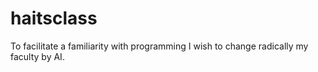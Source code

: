 # haitsclass
To facilitate a familiarity with programming
I wish to change radically my faculty by AI.